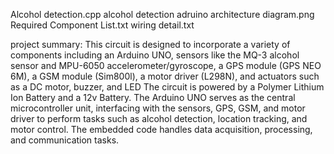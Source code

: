 Alcohol detection.cpp
alcohol detection adruino architecture diagram.png
Required Component List.txt
wiring detail.txt

project summary:
This circuit is designed to incorporate a variety of components including an Arduino UNO, sensors like the MQ-3 alcohol sensor and MPU-6050
accelerometer/gyroscope, a GPS module (GPS NEO 6M), a GSM module (Sim800l), a motor driver (L298N), and actuators such as a DC motor, buzzer, and LED
The circuit is powered by a Polymer Lithium Ion Battery and a 12v Battery. The Arduino UNO serves as the central microcontroller unit, interfacing with the
sensors, GPS, GSM, and motor driver to perform tasks such as alcohol detection, location tracking, and motor control. The embedded code handles data
acquisition, processing, and communication tasks.
